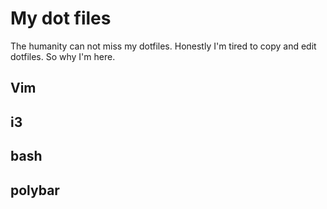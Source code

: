 # My dot files

The humanity can not miss my dotfiles. Honestly I'm tired to copy and edit dotfiles. So why I'm here.

## Vim

## i3

## bash

## polybar
